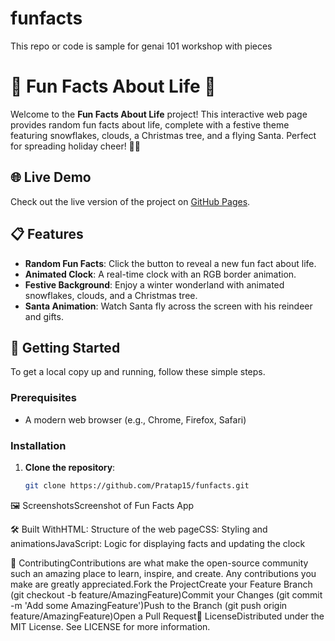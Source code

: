 # funfacts
This repo or code is sample for genai 101 workshop with pieces

# 🎉 Fun Facts About Life 🌟

Welcome to the **Fun Facts About Life** project! This interactive web page provides random fun facts about life, complete with a festive theme featuring snowflakes, clouds, a Christmas tree, and a flying Santa. Perfect for spreading holiday cheer! 🎄🎅

## 🌐 Live Demo

Check out the live version of the project on [GitHub Pages](https://Pratap15.github.io/funfacts/).

## 📋 Features

- **Random Fun Facts**: Click the button to reveal a new fun fact about life.
- **Animated Clock**: A real-time clock with an RGB border animation.
- **Festive Background**: Enjoy a winter wonderland with animated snowflakes, clouds, and a Christmas tree.
- **Santa Animation**: Watch Santa fly across the screen with his reindeer and gifts.

## 🚀 Getting Started

To get a local copy up and running, follow these simple steps.

### Prerequisites

- A modern web browser (e.g., Chrome, Firefox, Safari)

### Installation

1. **Clone the repository**:
   ```bash
   git clone https://github.com/Pratap15/funfacts.git

🖼️ ScreenshotsScreenshot of Fun Facts App

🛠️ Built WithHTML: Structure of the web pageCSS: Styling and animationsJavaScript: Logic for displaying facts and updating the clock

🤝 ContributingContributions are what make the open-source community such an amazing place to learn, inspire, and create. Any contributions you make are greatly appreciated.Fork the ProjectCreate your Feature Branch (git checkout -b feature/AmazingFeature)Commit your Changes (git commit -m 'Add some AmazingFeature')Push to the Branch (git push origin feature/AmazingFeature)Open a Pull Request📜 LicenseDistributed under the MIT License. See LICENSE for more information.
